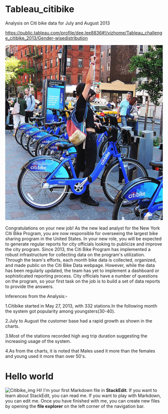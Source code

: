 # Tableau_citibike
Analysis on Citi bike data for July and August 2013

https://public.tableau.com/profile/dee.lee8836#!/vizhome/Tableau_challenge_citibike_2013/Gender-wisedistribution

![](Images/citi-bike-station-bikes.jpg)


Congratulations on your new job! As the new lead analyst for the New York Citi Bike Program, you are now responsible for overseeing the largest bike sharing program in the United States. In your new role, you will be expected to generate regular reports for city officials looking to publicize and improve the city program.
Since 2013, the Citi Bike Program has implemented a robust infrastructure for collecting data on the program's utilization. Through the team's efforts, each month bike data is collected, organized, and made public on the Citi Bike Data webpage.
However, while the data has been regularly updated, the team has yet to implement a dashboard or sophisticated reporting process. City officials have a number of questions on the program, so your first task on the job is to build a set of data reports to provide the answers.

Inferences from the Analysis:-

1.Citibike started in May 27, 2013, with 332 stations.In the following month the system got popularity among youngsters(30-40).

2.July to August the customer base had a rapid growth as shown in the charts.

3.Most of the stations recorded high avg trip duration suggesting the increasing usage of the system.

4.As from the charts, it is noted that Males used it more than the females and young used it more than over 50's.

# Hello world
![Citibike_img](https://upload.wikimedia.org/wikipedia/commons/thumb/6/63/Spring_Lafayette_citibike_opening_jeh.jpg)
Hi! I'm your first Markdown file in **StackEdit**. If you want to learn about StackEdit, you can read me. If you want to play with Markdown, you can edit me. Once you have finished with me, you can create new files by opening the **file explorer** on the left corner of the navigation bar.

